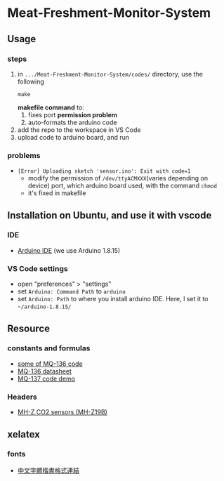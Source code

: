 # Meat-Freshment-Monitor-System

## Usage
### steps
1. in `.../Meat-Freshment-Monitor-System/codes/` directory, use the following 
	```bash=
	make
	```
	__makefile command__  to:
	1. fixes port __permission problem__
	2. auto-formats the arduino code
2. add the repo to the workspace in VS Code
3. upload code to arduino board, and run
### problems
- `[Error] Uploading sketch 'sensor.ino': Exit with code=1`
	- modify the permission of `/dev/ttyACMXXX`(varies depending on device) port, which arduino board used, with the command `chmod`
	- it's fixed in makefile
## Installation on Ubuntu, and use it with vscode
### IDE
- [Arduino IDE](https://www.arduino.cc/en/software) (we use Arduino 1.8.15)
### VS Code settings
- open "preferences" > "settings"
- set `Arduino: Command Path` to `arduino`
- set `Arduino: Path` to where you install arduino IDE. Here, I set it to `~/arduino-1.8.15/`

## Resource
### constants and formulas
- [some of MQ-136 code](https://github.com/Sanjay3008/Sewage-Gas-Monitoring-using-Iot-Version-2/blob/f199e6060e2b37410502cad5ec8bf4d761d838bf/Arduino%20Codes/Arduino.ino)
- [MQ-136 datasheet](http://china-total.com/product/meter/gas-sensor/MQ136.pdf)
- [MQ-137 code demo](https://circuitdigest.com/microcontroller-projects/arduino-mq137-ammonia-sensor)
### Headers
- [MH-Z CO2 sensors (MH-Z19B)](https://github.com/tobiasschuerg/MH-Z-CO2-Sensors)

## xelatex

### fonts

- [中文字體楷書格式連結](https://language.moe.gov.tw/result.aspx?classify_sn=23&subclassify_sn=436&content_sn=47)